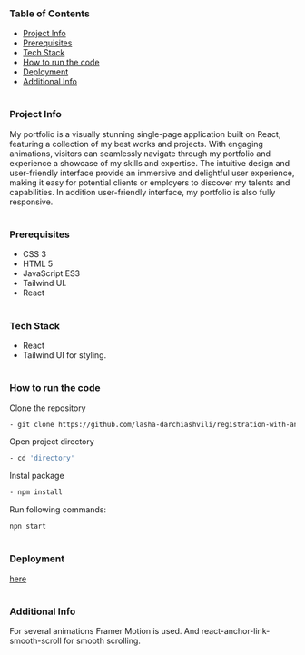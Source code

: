 ### Table of Contents

- [Project Info](#project-info)
- [Prerequisites](#prerequisites)
- [Tech Stack](#tech-stack)
- [How to run the code](#how-to-run-the-code)
- [Deployment](#deployment)
- [Additional Info](#additional-info)

#

### Project Info

My portfolio is a visually stunning single-page application built on React, featuring a collection of my best works and projects. With engaging animations, visitors can seamlessly navigate through my portfolio and experience a showcase of my skills and expertise. The intuitive design and user-friendly interface provide an immersive and delightful user experience, making it easy for potential clients or employers to discover my talents and capabilities. In addition user-friendly interface, my portfolio is also fully responsive.

#

### Prerequisites

- CSS 3
- HTML 5
- JavaScript ES3
- Tailwind UI.
- React

#

### Tech Stack

- React
- Tailwind UI for styling.

#

### How to run the code

Clone the repository

```sh
- git clone https://github.com/lasha-darchiashvili/registration-with-animations.git
```

Open project directory

```sh
- cd 'directory'
```

Instal package

```sh
- npm install
```

Run following commands:

```sh
npn start
```

#

### Deployment


<a href="https://vocal-creponne-e3313a.netlify.app" target="_blank">here</a>


#

### Additional Info

For several animations Framer Motion is used. And react-anchor-link-smooth-scroll for smooth scrolling.

